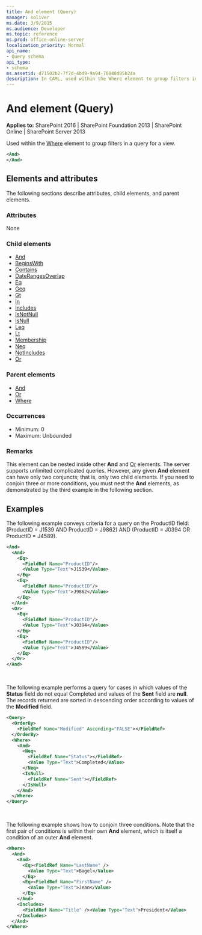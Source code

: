 ```yaml
---
title: And element (Query)
manager: soliver
ms.date: 3/9/2015
ms.audience: Developer
ms.topic: reference
ms.prod: office-online-server
localization_priority: Normal
api_name:
- Query schema
api_type:
- schema
ms.assetid: d71502b2-7f7d-4bd9-9a94-70848d85b24a
description: In CAML, used within the Where element to group filters in a query for a view.
---
```


# And element (Query)

**Applies to:** SharePoint 2016 | SharePoint Foundation 2013 | SharePoint Online | SharePoint Server 2013
  
Used within the [Where](where-element-query.md) element to group filters in a query for a view. 
  
```XML
<And>
</And>
```

## Elements and attributes  

The following sections describe attributes, child elements, and parent elements.  

### Attributes

None
   
### Child elements

- [And](and-element-query.md)
- [BeginsWith](beginswith-element-query.md)
- [Contains](contains-element-query.md)
- [DateRangesOverlap](daterangesoverlap-element-query.md)
- [Eq](eq-element-query.md)
- [Geq](geq-element-query.md)
- [Gt](gt-element-query.md)
- [In](in-element-query.md)
- [Includes](includes-element-query.md)
- [IsNotNull](isnotnull-element-query.md)
- [IsNull](isnull-element-query.md)
- [Leq](leq-element-query.md)
- [Lt](lt-element-query.md)
- [Membership](membership-element-query.md)
- [Neq](neq-element-query.md)
- [NotIncludes](notincludes-element-query.md)
- [Or](or-element-query.md)
   
### Parent elements

- [And](and-element-query.md)
- [Or](or-element-query.md)
- [Where](where-element-query.md)
   
### Occurrences

- Minimum: 0
- Maximum: Unbounded
   
### Remarks

This element can be nested inside other **And** and [Or](or-element-query.md) elements. The server supports unlimited complicated queries. However, any given **And** element can have only two conjuncts; that is, only two child elements. If you need to conjoin three or more conditions, you must nest the **And** elements, as demonstrated by the third example in the following section. 
  
## Examples

The following example conveys criteria for a query on the ProductID field: (ProductID = J1539 AND ProductID = J9862) AND (ProductID = J0394 OR ProductID = J4589).
  
```XML
<And>
  <And>
    <Eq>
      <FieldRef Name="ProductID"/>
      <Value Type="Text">J1539</Value>
    </Eq>
    <Eq>
      <FieldRef Name="ProductID"/>
      <Value Type="Text">J9862</Value>
    </Eq>
  </And>
  <Or>
    <Eq>
      <FieldRef Name="ProductID"/>
      <Value Type="Text">J0394</Value>
    </Eq>
    <Eq>
      <FieldRef Name="ProductID"/>
      <Value Type="Text">J4589</Value>
    </Eq>
  </Or>
</And>
```

<br/>

The following example performs a query for cases in which values of the **Status** field do not equal Completed and values of the **Sent** field are **null**. The records returned are sorted in descending order according to values of the **Modified** field. 
  
```XML
<Query>
  <OrderBy>
    <FieldRef Name="Modified" Ascending="FALSE"></FieldRef>
  </OrderBy>
  <Where>
    <And>
      <Neq>
        <FieldRef Name="Status"></FieldRef>
        <Value Type="Text">Completed</Value>
      </Neq>
      <IsNull>
        <FieldRef Name="Sent"></FieldRef>
      </IsNull>
    </And>
  </Where>
</Query>
```

<br/>

The following example shows how to conjoin three conditions. Note that the first pair of conditions is within their own **And** element, which is itself a condition of an outer **And** element. 
  
```XML
<Where>
  <And>
    <And>
      <Eq><FieldRef Name="LastName" />
        <Value Type="Text">Bagel</Value>
      </Eq>
      <Eq><FieldRef Name="FirstName" />
        <Value Type="Text">Jean</Value>
      </Eq>
    </And>
    <Includes>
      <FieldRef Name="Title" /><Value Type="Text">President</Value>
    </Includes>
  </And>
</Where>

```

<br/>


